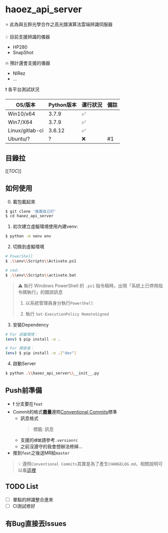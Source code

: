 # haoez_api_server

:star: 此為與五鈴光學合作之高光譜演算法雲端辨識伺服器

:bulb: 目前支援辨識的儀器
* HP280
* SnapShot

:fire: 預計還會支援的儀器
* NIRez
* ...

:exclamation: 各平台測試狀況

| OS/版本           | Python版本 | 運行狀況           | 備註  |
| -                | -          | -                  | -    |
| Win10/x64        | 3.7.9      | :white_check_mark: |      |
| Win7/X64         | 3.7.9      | :white_check_mark: |      |
| Linux/gitlab-ci  | 3.6.12     | :white_check_mark: |      |
| Ubuntu/?         | ?          | :x:                | #1   |

## 目錄拉
[[_TOC_]]

## 如何使用
0. 載包載起來
```bash
$ git clone '後面自己打'
$ cd haoez_api_server
```

1. 初次建立虛擬環境使用內建venv:
```bash
$ python -m venv env
```

2. 切換到虛擬環境
```bash
# PowerShell
$ .\\env\\Scripts\\Activate.ps1

# cmd:
$ .\\env\\Scripts\\activate.bat
```

> :warning: 執行 Windows PowerShell 的 `.ps1` 指令稿時，出現「系統上已停用指令碼執行」的錯誤訊息
>
> 1. 以系統管理員身分執行`PowerShell`
>
> 2. 執行 `Set-ExecutionPolicy RemoteSigned`

3. 安裝Dependency
```bash
# For 部屬環境：
(env) $ pip install -e .

# For 開發者：
(env) $ pip install -e .["dev"]
```

4. 啟動Server
```bash
$ python .\\haoez_api_server\\__init__.py
```

## Push前準備
* :exclamation: 分支要在`feat`
* Commit的格式**盡量**遵照[Conventional Commits](https://www.conventionalcommits.org/en/v1.0.0/)標準
    * 訊息格式
        > 標籤: 訊息
    * 支援的`標籤`請參考`.versionrc`
    * 之前沒遵守的我會想辦法修掉...
* 推到`feat`之後送MR給`master`

> :bulb: 遵照`Conventional Commits`其實是為了產生`CHANGELOG.md`，相關說明可以看[這裡](https://linyencheng.github.io/2020/04/25/tool-semantic-version-release/)

## TODO List
- [ ] 單點的辨識整合進來
- [ ] CI測試修好

## 有Bug直接丟Issues